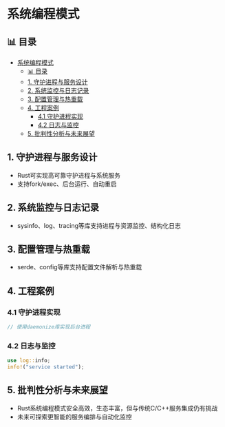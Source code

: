 ﻿# 系统编程模式

## 📊 目录

- [系统编程模式](#系统编程模式)
  - [📊 目录](#-目录)
  - [1. 守护进程与服务设计](#1-守护进程与服务设计)
  - [2. 系统监控与日志记录](#2-系统监控与日志记录)
  - [3. 配置管理与热重载](#3-配置管理与热重载)
  - [4. 工程案例](#4-工程案例)
    - [4.1 守护进程实现](#41-守护进程实现)
    - [4.2 日志与监控](#42-日志与监控)
  - [5. 批判性分析与未来展望](#5-批判性分析与未来展望)

## 1. 守护进程与服务设计

- Rust可实现高可靠守护进程与系统服务
- 支持fork/exec、后台运行、自动重启

## 2. 系统监控与日志记录

- sysinfo、log、tracing等库支持进程与资源监控、结构化日志

## 3. 配置管理与热重载

- serde、config等库支持配置文件解析与热重载

## 4. 工程案例

### 4.1 守护进程实现

```rust
// 使用daemonize库实现后台进程
```

### 4.2 日志与监控

```rust
use log::info;
info!("service started");
```

## 5. 批判性分析与未来展望

- Rust系统编程模式安全高效，生态丰富，但与传统C/C++服务集成仍有挑战
- 未来可探索更智能的服务编排与自动化监控
